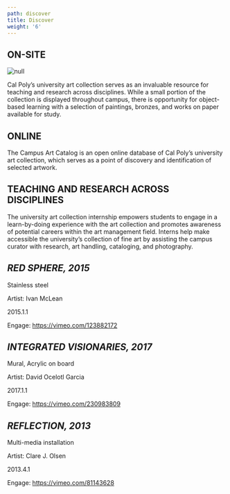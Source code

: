 ```yaml
---
path: discover
title: Discover
weight: '6'
---
```

## **ON-SITE**

![null](/img/dt1-lr.jpg)

Cal Poly’s university art collection serves as an invaluable resource for teaching and research across disciplines. While a small portion of the collection is displayed throughout campus, there is opportunity for object-based learning with a selection of paintings, bronzes, and works on paper available for study.

## **ONLINE**

The Campus Art Catalog is an open online database of Cal Poly’s university art collection, which serves as a point of discovery and identification of selected artwork.

## **TEACHING AND RESEARCH ACROSS DISCIPLINES**

The university art collection internship empowers students to engage in a learn-by-doing experience with the art collection and promotes awareness of potential careers within the art management field. Interns help make accessible the university’s collection of fine art by assisting the campus curator with research, art handling, cataloging, and photography.

## **_RED SPHERE, 2015_**

Stainless steel

Artist: Ivan McLean

2015.1.1

Engage: https://vimeo.com/123882172

## **_INTEGRATED VISIONARIES, 2017_**

Mural, Acrylic on board

Artist: David Ocelotl Garcia

2017.1.1

Engage: https://vimeo.com/230983809

## **_REFLECTION, 2013_**

Multi-media installation

Artist: Clare J. Olsen

2013.4.1

Engage: https://vimeo.com/81143628
